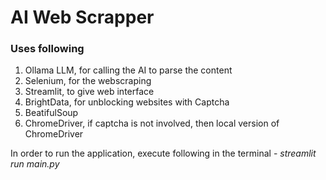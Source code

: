 # **AI Web Scrapper**

### **Uses following** 

1. Ollama LLM, for calling the AI to parse the content
2. Selenium, for the webscraping 
3. Streamlit, to give web interface 
4. BrightData, for unblocking websites with Captcha
5. BeatifulSoup
6. ChromeDriver, if captcha is not involved, then local version of ChromeDriver 

In order to run the application, execute following in the terminal - _streamlit run main.py_